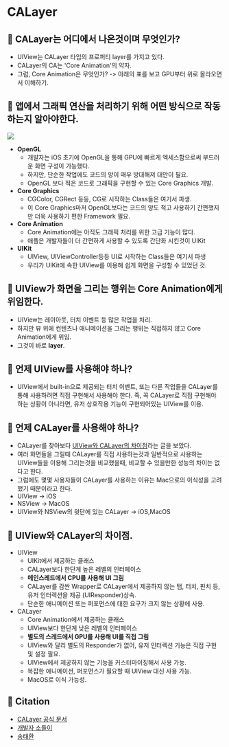 # CALayer

## 🍎 CALayer는 어디에서 나온것이며 무엇인가?
- UIView는 CALayer 타입의 프로퍼티 layer를 가지고 있다.
- CALayer의 CA는 'Core Animation'의 약자.
- 그럼, Core Animation은 무엇인가? -> 아래의 표를 보고 GPU부터 위로 올라오면서 이해하기.

## 🍎 앱에서 그래픽 연산을 처리하기 위해 어떤 방식으로 작동하는지 알아야한다.
![](https://i.imgur.com/EKzm04l.png)
- **OpenGL**
    - 개발자는 iOS 초기에 OpenGL을 통해 GPU에 빠르게 엑세스함으로써 부드러운 화면 구성이 가능했다.
    - 하지만, 단순한 작업에도 코드의 양이 매우 방대해져 대안이 필요.
    - OpenGL 보다 적은 코드로 그래픽을 구현할 수 있는 Core Graphics 개발.
- **Core Graphics**
    - CGColor, CGRect 등등, CG로 시작하는 Class들은 여기서 파생.
    - 이 Core Graphics마저 OpenGL보다는 코드의 양도 적고 사용하기 간편했지만 더욱 사용하기 편한 Framework 필요.
- **Core Animation**
    - Core Animation에는 아직도 그래픽 처리를 위한 고급 기능이 많다.
    - 애플은 개발자들이 더 간편하게 사용할 수 있도록 간단화 시킨것이 UIKit
- **UIKit**
    - UIView, UIViewController등등 UI로 시작하는 Class들은 여기서 파생
    - 우리가 UIKit에 속한 UIView를 이용해 쉽게 화면을 구성할 수 있었던 것.

## 🍎 UIView가 화면을 그리는 행위는 Core Animation에게 위임한다.
- UIView는 레이아웃, 터치 이벤트 등 많은 작업을 처리.
- 하지만 뷰 위에 컨텐츠나 애니메이션을 그리는 행위는 직접하지 않고 Core Animation에게 위임.
- 그것이 바로 **layer**.

## 🍎 언제 UIView를 사용해야 하나?
- UIView에서 built-in으로 제공되는 터치 이벤트, 또는 다른 작업들을 CALayer를 통해 사용하려면 직접 구현해서 사용해야 한다. 즉, 꼭 CALayer로 직접 구현해야 하는 상황이 아니라면, 유저 상호작용 기능이 구현되어있는 UIView를 이용.

## 🍎 언제 CALayer를 사용해야 하나?
- CALayer를 찾아보다 [UIView와 CALayer의 차이점](https://stackoverflow.com/questions/7826306/what-are-the-differences-between-a-uiview-and-a-calayer)라는 글을 보았다.
- 여러 화면들을 그릴때 CALayer를 직접 사용하는것과 일반적으로 사용하는 UIView들을 이용해 그리는것을 비교했을때, 비교할 수 있을만한 성능의 차이는 없다고 한다.
- 그럼에도 몇몇 사용자들이 CALayer를 사용하는 이유는 Mac으로의 이식성을 고려했기 때문이라고 한다.
- UIView -> iOS
- NSView -> MacOS
- UIView와 NSView의 윗단에 있는 CALayer -> iOS,MacOS


## 🍎 UIView와 CALayer의 차이점.
- UIView
    - UIKit에서 제공하는 클래스
    - CALayer보다 한단계 높은 레벨의 인터페이스
    - **메인스레드에서 CPU를 사용해 UI 그림**
    - CALayer를 감싼 Wrapper로 CALayer에서 제공하지 않는 탭, 터치, 핀치 등, 유저 인터렉션을 제공 (UIResponder)상속.
    - 단순한 애니메이션 또는 퍼포먼스에 대한 요구가 크지 않는 상황에 사용.
- CALayer
    - Core Animation에서 제공하는 클래스
    - UIView보다 한단계 낮은 레벨의 인터페이스
    - **별도의 스레드에서 GPU를 사용해 UI를 직접 그림**
    - UIView와 달리 별도의 Responder가 없어, 유저 인터렉션 기능은 직접 구현 및 설정 필요.
    - UIView에서 제공하지 않는 기능을 커스터마이징해서 사용 가능.
    - 복잡한 애니메이션, 퍼포먼스가 필요할 때 UIView 대신 사용 가능.
    - MacOS로 이식 가능성.

## 🍎 Citation
- [CALayer 공식 문서](https://developer.apple.com/documentation/quartzcore/calayer)
- [개발자 소들이](https://babbab2.tistory.com/53)
- [송태환](https://velog.io/@songtaehwan/iOS-Views-vs-Layers)

